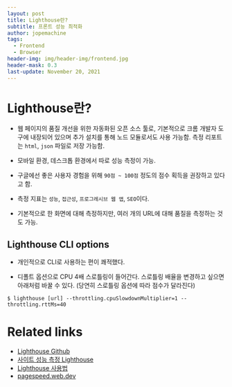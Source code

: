 ```yaml
---
layout: post
title: Lighthouse란?
subtitle: 프론트 성능 최적화
author: jopemachine
tags:
  - Frontend
  - Browser
header-img: img/header-img/frontend.jpg
header-mask: 0.3
last-update: November 20, 2021
---
```


# Lighthouse란?

- 웹 페이지의 품질 개선을 위한 자동화된 오픈 소스 툴로, 기본적으로 크롬 개발자 도구에 내장되어 있으며 추가 설치를 통해 노드 모듈로서도 사용 가능함. 측정 리포트는 `html`, `json` 파일로 저장 가능함.

- 모바일 환경, 데스크톱 환경에서 따로 성능 측정이 가능.

- 구글에선 좋은 사용자 경험을 위해 `90점 ~ 100점` 정도의 점수 획득을 권장하고 있다고 함.

- 측정 지표는 `성능`, `접근성`, `프로그레시브 웹 앱`, `SEO`이다.

- 기본적으로 한 화면에 대해 측정하지만, 여러 개의 URL에 대해 품질을 측정하는 것도 가능.

## Lighthouse CLI options

- 개인적으로 CLI로 사용하는 편이 쾌적했다.

- 디폴트 옵션으로 CPU 4배 스로틀링이 들어간다. 스로틀링 배율을 변경하고 싶으면 아래처럼 바꿀 수 있다. (당연히 스로틀링 옵션에 따라 점수가 달라진다)

```
$ lighthouse [url] --throttling.cpuSlowdownMultiplier=1 --throttling.rttMs=40
```

# Related links

- [Lighthouse Github](https://github.com/GoogleChrome/lighthouse)
- [사이트 성능 측정 Lighthouse](https://skyksit.tistory.com/entry/%EC%82%AC%EC%9D%B4%ED%8A%B8-%EC%84%B1%EB%8A%A5-%EC%B8%A1%EC%A0%95-lighthouse)
- [Lighthouse 사용법](https://velog.io/@dell_mond/Lighthouse-%EC%82%AC%EC%9A%A9%EB%B2%95)
- [pagespeed.web.dev](https://pagespeed.web.dev/)